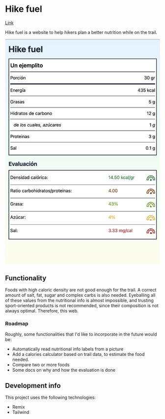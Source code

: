 # Hike fuel

[Link](https://hike-fuel.vercel.app/)

Hike fuel is a website to help hikers plan a better nutrition while on the trail.

![](screenshot.png)

## Functionality

Foods with high caloric density are not good enough for the trail. A correct amount of salt, fat, sugar and complex carbs is also needed. Eyeballing all of these values from the nutritional info is almost impossible, and trusting sport-oriented products is not recommended, since their composition is not always optimal. Therefore, this web.

### Roadmap

Roughly, some functionalities that I'd like to incorporate in the future would be:

- Automatically read nutritional info labels from a picture
- Add a calories calculator based on trail data, to estimate the food needed.
- Compare two or more foods
- Some docs on why and how the evaluation is done

## Development info

This project uses the following technologies:

- Remix
- Tailwind
